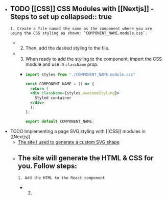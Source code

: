 - TODO [[CSS]] **CSS Modules** with [[Nextjs]] - Steps to set up
  collapsed:: true
	-
	  1. Create a file named the same as the component where you are using the CSS styling as shown: `COMPONENT_NAME.module.css`.
	-
	  2. Then, add the desired styling to the file.
	-
	  3. When ready to add the styling to the component, import the CSS module and use in `className` prop.
		-
		  ```jsx
		  import styles from "./COMPONENT_NAME.module.css"
		  
		  const COMPONENT_NAME = () => {
		    return (
		    <div className={styles.awesomeStyling}>
		      Styled container
		    </div>
		    );
		  };
		  
		  export default COMPONENT_NAME;
		  ```
- TODO Implementing a page SVG styling with [[CSS]] modules in [[Nextjs]]
	- [The site I used to generate a custom SVG shape](https://www.shapedivider.app/)
	- The site will generate the HTML & CSS for you. Follow steps:
		-
		  1. Add the HTML to the React component
		- 2.